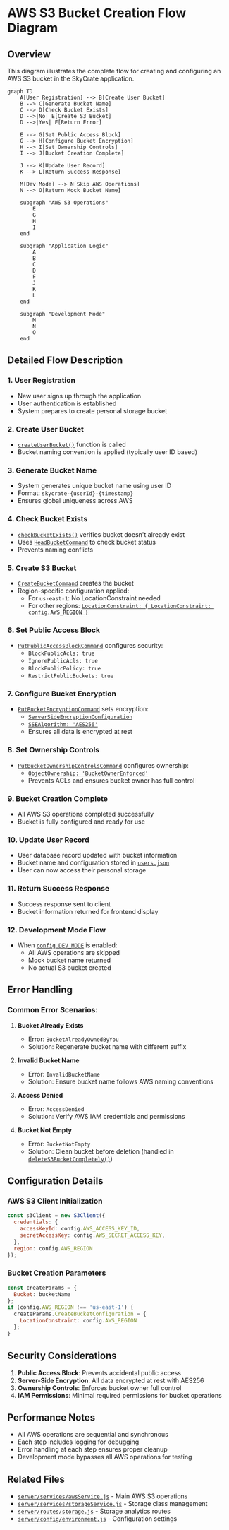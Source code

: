 # AWS S3 Bucket Creation Flow Diagram

## Overview
This diagram illustrates the complete flow for creating and configuring an AWS S3 bucket in the SkyCrate application.

```mermaid
graph TD
    A[User Registration] --> B[Create User Bucket]
    B --> C[Generate Bucket Name]
    C --> D[Check Bucket Exists]
    D -->|No| E[Create S3 Bucket]
    D -->|Yes| F[Return Error]
    
    E --> G[Set Public Access Block]
    G --> H[Configure Bucket Encryption]
    H --> I[Set Ownership Controls]
    I --> J[Bucket Creation Complete]
    
    J --> K[Update User Record]
    K --> L[Return Success Response]
    
    M[Dev Mode] --> N[Skip AWS Operations]
    N --> O[Return Mock Bucket Name]
    
    subgraph "AWS S3 Operations"
        E
        G
        H
        I
    end
    
    subgraph "Application Logic"
        A
        B
        C
        D
        F
        J
        K
        L
    end
    
    subgraph "Development Mode"
        M
        N
        O
    end
```

## Detailed Flow Description

### 1. User Registration
- New user signs up through the application
- User authentication is established
- System prepares to create personal storage bucket

### 2. Create User Bucket
- [`createUserBucket()`](server/services/awsService.js:58) function is called
- Bucket naming convention is applied (typically user ID based)

### 3. Generate Bucket Name
- System generates unique bucket name using user ID
- Format: `skycrate-{userId}-{timestamp}`
- Ensures global uniqueness across AWS

### 4. Check Bucket Exists
- [`checkBucketExists()`](server/services/awsService.js:355) verifies bucket doesn't already exist
- Uses [`HeadBucketCommand`](server/services/awsService.js:361) to check bucket status
- Prevents naming conflicts

### 5. Create S3 Bucket
- [`CreateBucketCommand`](server/services/awsService.js:74) creates the bucket
- Region-specific configuration applied:
  - For `us-east-1`: No LocationConstraint needed
  - For other regions: [`LocationConstraint: { LocationConstraint: config.AWS_REGION }`](server/services/awsService.js:69)

### 6. Set Public Access Block
- [`PutPublicAccessBlockCommand`](server/services/awsService.js:79) configures security:
  - `BlockPublicAcls: true`
  - `IgnorePublicAcls: true`
  - `BlockPublicPolicy: true`
  - `RestrictPublicBuckets: true`

### 7. Configure Bucket Encryption
- [`PutBucketEncryptionCommand`](server/services/awsService.js:92) sets encryption:
  - [`ServerSideEncryptionConfiguration`](server/services/awsService.js:94)
  - [`SSEAlgorithm: 'AES256'`](server/services/awsService.js:97)
  - Ensures all data is encrypted at rest

### 8. Set Ownership Controls
- [`PutBucketOwnershipControlsCommand`](server/services/awsService.js:106) configures ownership:
  - [`ObjectOwnership: 'BucketOwnerEnforced'`](server/services/awsService.js:109)
  - Prevents ACLs and ensures bucket owner has full control

### 9. Bucket Creation Complete
- All AWS S3 operations completed successfully
- Bucket is fully configured and ready for use

### 10. Update User Record
- User database record updated with bucket information
- Bucket name and configuration stored in [`users.json`](server/data/users.json)
- User can now access their personal storage

### 11. Return Success Response
- Success response sent to client
- Bucket information returned for frontend display

### 12. Development Mode Flow
- When [`config.DEV_MODE`](server/services/awsService.js:59) is enabled:
  - All AWS operations are skipped
  - Mock bucket name returned
  - No actual S3 bucket created

## Error Handling

### Common Error Scenarios:
1. **Bucket Already Exists**
   - Error: `BucketAlreadyOwnedByYou`
   - Solution: Regenerate bucket name with different suffix

2. **Invalid Bucket Name**
   - Error: `InvalidBucketName`
   - Solution: Ensure bucket name follows AWS naming conventions

3. **Access Denied**
   - Error: `AccessDenied`
   - Solution: Verify AWS IAM credentials and permissions

4. **Bucket Not Empty**
   - Error: `BucketNotEmpty`
   - Solution: Clean bucket before deletion (handled in [`deleteS3BucketCompletely()`](server/services/awsService.js:128))

## Configuration Details

### AWS S3 Client Initialization
```javascript
const s3Client = new S3Client({
  credentials: {
    accessKeyId: config.AWS_ACCESS_KEY_ID,
    secretAccessKey: config.AWS_SECRET_ACCESS_KEY,
  },
  region: config.AWS_REGION
});
```

### Bucket Creation Parameters
```javascript
const createParams = { 
  Bucket: bucketName 
};
if (config.AWS_REGION !== 'us-east-1') {
  createParams.CreateBucketConfiguration = { 
    LocationConstraint: config.AWS_REGION 
  };
}
```

## Security Considerations

1. **Public Access Block**: Prevents accidental public access
2. **Server-Side Encryption**: All data encrypted at rest with AES256
3. **Ownership Controls**: Enforces bucket owner full control
4. **IAM Permissions**: Minimal required permissions for bucket operations

## Performance Notes

- All AWS operations are sequential and synchronous
- Each step includes logging for debugging
- Error handling at each step ensures proper cleanup
- Development mode bypasses all AWS operations for testing

## Related Files

- [`server/services/awsService.js`](server/services/awsService.js) - Main AWS S3 operations
- [`server/services/storageService.js`](server/services/storageService.js) - Storage class management
- [`server/routes/storage.js`](server/routes/storage.js) - Storage analytics routes
- [`server/config/environment.js`](server/config/environment.js) - Configuration settings